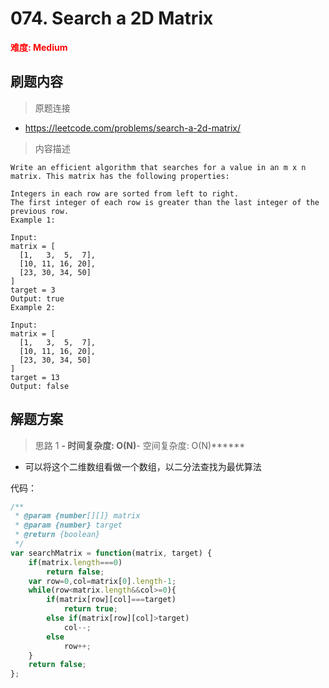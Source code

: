 # 074. Search a 2D Matrix

**<font color=red>难度: Medium</font>**

## 刷题内容

> 原题连接

* https://leetcode.com/problems/search-a-2d-matrix/

> 内容描述

```
Write an efficient algorithm that searches for a value in an m x n matrix. This matrix has the following properties:

Integers in each row are sorted from left to right.
The first integer of each row is greater than the last integer of the previous row.
Example 1:

Input:
matrix = [
  [1,   3,  5,  7],
  [10, 11, 16, 20],
  [23, 30, 34, 50]
]
target = 3
Output: true
Example 2:

Input:
matrix = [
  [1,   3,  5,  7],
  [10, 11, 16, 20],
  [23, 30, 34, 50]
]
target = 13
Output: false
```

## 解题方案

> 思路 1
******- 时间复杂度: O(N)******- 空间复杂度: O(N)******

* 可以将这个二维数组看做一个数组，以二分法查找为最优算法

代码：

```javascript
/**
 * @param {number[][]} matrix
 * @param {number} target
 * @return {boolean}
 */
var searchMatrix = function(matrix, target) {
    if(matrix.length===0)
        return false;
    var row=0,col=matrix[0].length-1;
    while(row<matrix.length&&col>=0){
        if(matrix[row][col]===target)
            return true;
        else if(matrix[row][col]>target)
            col--;
        else
            row++;
    }
    return false;
};

```


